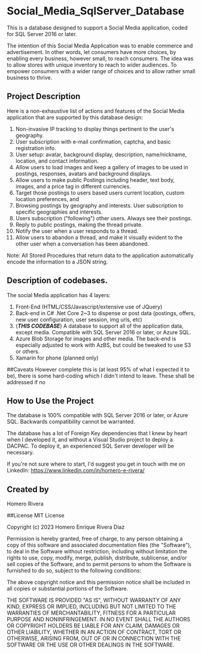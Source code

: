 # Social_Media_SqlServer_Database
This is a database designed to support a Social Media application, coded for SQL Server 2016 or later.

The intention of this Social Media Application was to enable commerce and advertisement.
In other words, let consumers have more choices, by enabling every business, however small, to reach consumers.
The idea was to allow stores with unique inventory to reach to wider audiences. 
To empower consumers with a wider range of choices and to allow rather small business to thrive.


## Project Description
Here is a non-exhaustive list of actions and features of the Social Media application that are supported by this database design:
1. Non-invasive IP tracking to display things pertinent to the user's geography.
2. User subscription with e-mail confirmation, captcha, and basic registration info.
3. User setup: avatar, background display, description, name/nickname, location, and contact information.
4. Allow users to load images and keep a gallery of images to be used in postings, responses, avatars and background displays.
5. Allow users to make public Postings including header, text body, images, and a price tag in different currencies.
6. Target those postings to users based users current location, custom location preferences, and 
7. Browsing postings by geography and interests. User subscription to specific geographies and interests.
8. Users subscription ("following") other users. Always see their postings.
9. Reply to public postings, making the thread private.
10. Notify the user when a user responds to a thread.
11. Allow users to abandon a thread, and make it visually evident to the other user when a conversation has been abandoned.

Note:
All Stored Procedures that return data to the application automatically encode the information to a JSON string.


## Description of codebases.
The social Media application has 4 layers:
1. Front-End (HTML/CSS/Javascript/extensive use of JQuery)
2. Back-end in C# .Net Core 2~3 to dispense or post data (postings, offers, new user configuration, user session, img urls, etc)
3. (***THIS CODEBASE***) A database to support all of the application data, except media. Compatible with SQL Server 2016 or later, or Azure SQL.
4. Azure Blob Storage for images and other media. The back-end is especially adjusted to work with AzBS, but could be tweaked to use S3 or others.
5. Xamarin for phone (planned only)


##Caveats
However complete this is (at least 95% of what I expected it to be), there is some hard-coding which I didn't intend to leave.
These shall be addressed if no 


## How to Use the Project
The database is 100% compatible with SQL Server 2016 or later, or Azure SQL. 
Backwards compatibility cannot be warranted.

The database has a lot of Foreign Key dependencies that I knew by heart when I developed it, and without a Visual Studio project to deploy a DACPAC.
To deploy it, an experienced SQL Server developer will be necessary.

If you're not sure where to start, I'd suggest you get in touch with me on LinkedIn:
https://www.linkedin.com/in/homero-e-rivera/


## Created by
Homero Rivera


##License
MIT License

Copyright (c) 2023 Homero Enrique Rivera Diaz

Permission is hereby granted, free of charge, to any person obtaining a copy
of this software and associated documentation files (the "Software"), to deal
in the Software without restriction, including without limitation the rights
to use, copy, modify, merge, publish, distribute, sublicense, and/or sell
copies of the Software, and to permit persons to whom the Software is
furnished to do so, subject to the following conditions:

The above copyright notice and this permission notice shall be included in all
copies or substantial portions of the Software.

THE SOFTWARE IS PROVIDED "AS IS", WITHOUT WARRANTY OF ANY KIND, EXPRESS OR
IMPLIED, INCLUDING BUT NOT LIMITED TO THE WARRANTIES OF MERCHANTABILITY,
FITNESS FOR A PARTICULAR PURPOSE AND NONINFRINGEMENT. IN NO EVENT SHALL THE
AUTHORS OR COPYRIGHT HOLDERS BE LIABLE FOR ANY CLAIM, DAMAGES OR OTHER
LIABILITY, WHETHER IN AN ACTION OF CONTRACT, TORT OR OTHERWISE, ARISING FROM,
OUT OF OR IN CONNECTION WITH THE SOFTWARE OR THE USE OR OTHER DEALINGS IN THE
SOFTWARE.